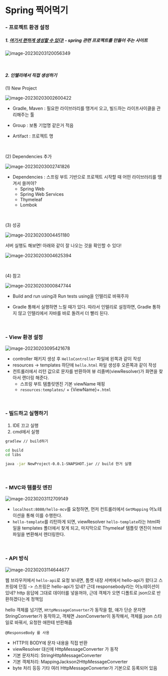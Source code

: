 # Spring 찍어먹기





### - 프로젝트 환경 설정

##### 1. [여기서 편하게 생성할 수 있다!](https://start.spring.io/) - spring 관련 프로젝트를 만들어 주는 사이트

![image-20230203120056349](Spring%20%EC%B0%8D%EC%96%B4%EB%A8%B9%EA%B8%B0.assets/image-20230203120056349.png)

<br>

##### 2. 인텔리에서 직접 생성하기

(1) New Project

![image-20230203002600422](Spring%20%EC%B0%8D%EC%96%B4%EB%A8%B9%EA%B8%B0.assets/image-20230203002600422.png)

- Gradle, Maven : 필요한 라이브러리를 땡겨서 오고, 빌드하는 라이프사이클을 관리해주는 툴

- Group : 보통 기업명 같은거 적음

- Artifact : 프로젝트 명

<br>

(2) Dependencies 추가

![image-20230203002741826](Spring%20%EC%B0%8D%EC%96%B4%EB%A8%B9%EA%B8%B0.assets/image-20230203002741826.png)

- Dependencies : 스프링 부트 기반으로 프로젝트 시작할 때 어떤 라이브러리를 땡겨서 쓸꺼야?
  - Spring Web
  - Spring Web Services
  - Thymeleaf 
  - Lombok

<br>

(3) 성공

![image-20230203004451180](Spring%20%EC%B0%8D%EC%96%B4%EB%A8%B9%EA%B8%B0.assets/image-20230203004451180.png)

서버 실행도 해보면! 아래와 같이 잘 나오는 것을 확인할 수 있다!

![image-20230203004625394](Spring%20%EC%B0%8D%EC%96%B4%EB%A8%B9%EA%B8%B0.assets/image-20230203004625394.png)



<br>

(4) 참고

![image-20230203000847744](Spring%20%EC%B0%8D%EC%96%B4%EB%A8%B9%EA%B8%B0.assets/image-20230203000847744.png)

- Build and run using과 Run tests using을 인텔리로 바꿔주자

- Gradle 통해서 실행하면 느릴 때가 있다. 따라서 인텔리로 설정하면, Gradle 통하지 않고 인텔리에서 자바를 바로 돌려서 더 빨리 된다.

<br>

### - View 환경 설정

![image-20230203095421678](Spring%20%EC%B0%8D%EC%96%B4%EB%A8%B9%EA%B8%B0.assets/image-20230203095421678.png)

- controller 패키지 생성 후 `HelloController` 파일에 왼쪽과 같이 작성
- resources -> templates 하단에 `hello.html` 파일 생성후 오른쪽과 같이 작성
- 컨트롤러에서 리턴 값으로 문자를 반환하여 뷰 리졸버(viewResolver)가 화면을 찾아서 랜더링 해준다.
  - 스프링 부트 템플릿엔진 기본 viewName 매핑
  - `resources:templates/` + {ViewName}+`.html`

<br>

### - 빌드하고 실행하기

1. IDE 끄고 실행
2. cmd에서 실행

```bash
gradlew // build하기

cd build
cd libs

java -jar NewProject-0.0.1-SNAPSHOT.jar // build 한거 실행
```

<br>

### - MVC와 템플릿 엔진

![image-20230203112709149](Spring%20%EC%B0%8D%EC%96%B4%EB%A8%B9%EA%B8%B0.assets/image-20230203112709149.png)

- `localhost:8080/hello-mcv`를 요청하면, 먼저 컨트롤러에서 `GetMapping` 어노테이션을 통해 이를 수행한다.
- `hello-template`를 리턴하게 되면, viewResolver `hello-template`라는 html파일을 templates 폴더에서 찾게 되고, 마지막으로 Thymeleaf 템플릿 엔진이 html 파일을 변환해서 렌더링한다.

<br>

### - API 방식

![image-20230203114644677](Spring%20%EC%B0%8D%EC%96%B4%EB%A8%B9%EA%B8%B0.assets/image-20230203114644677.png)

웹 브라우저에서 `hello-api`로 요청 보내면, 톰켓 내장 서버에서 hello-api가 왔다고 스프링에 던짐 -> 스프링은 hello-api가 있네? 근데 responsebody라는 어노테이션이 있네? http 응답에 그대로 데이터를 넣을꺼야, 근데 객체가 오면 디폴트로 json으로 반환하겠다는게 정책임

hello 객체를 넘기면, `HttpMessageConverter`가 동작을 함, 얘가 단순 문자면 StringConverter가 동작하고, 객체면 JsonConverter이 동작해서, 객체를 json 스타일로 바꿔서, 요청한 애한테 반환해줌

`@ResponseBody 를 사용` 

- HTTP의 BODY에 문자 내용을 직접 반환 
- viewResolver 대신에 HttpMessageConverter 가 동작 
- 기본 문자처리: StringHttpMessageConverter 
- 기본 객체처리: MappingJackson2HttpMessageConverter 
- byte 처리 등등 기타 여러 HttpMessageConverter가 기본으로 등록되어 있음